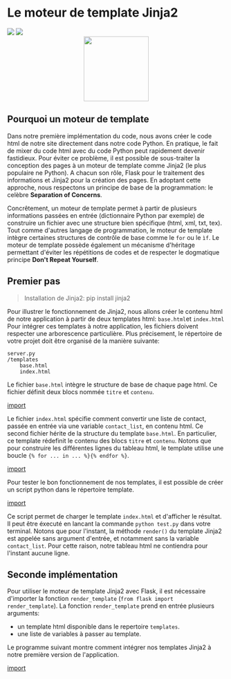 # Le moteur de template Jinja2


<div>
<img src="https://img.shields.io/badge/flask-v0.12.2-brightgreen.svg"> 
<img src="https://img.shields.io/badge/python-v3.4-brightgreen.svg">
</div>

<div style="text-align:center;">
<img src="http://jinja.pocoo.org/docs/2.10/_static/jinja-small.png" height="150"/>
</div>


## Pourquoi un moteur de template

Dans notre première implémentation du code, nous avons créer le code html de notre site directement dans notre code Python. En pratique, le fait de mixer du code html avec du code Python peut rapidement devenir fastidieux. Pour éviter ce problème, il est possible de sous-traiter la conception des pages à un moteur de template comme Jinja2 (le plus populaire ne Python). A chacun son rôle, Flask pour le traitement des informations et Jinja2 pour la création des pages. En adoptant cette approche, nous respectons un principe de base de la programmation: le celèbre **Separation of Concerns**.

Concrêtement, un moteur de template permet à partir de plusieurs informations passées en entrée (dictionnaire Python par exemple) de construire un fichier avec une structure bien spécifique (html, xml, txt, tex). Tout comme d'autres langage de programmation, le moteur de template intègre certaines structures de contrôle de base comme le `for` ou le `ìf`. Le moteur de template possède également un mécanisme d'héritage permettant d'éviter les répétitions de codes et de respecter le dogmatique principe **Don't Repeat Yourself**.

## Premier pas

> Installation de Jinja2: pip install jinja2

Pour illustrer le fonctionnement de Jinja2, nous allons créer le contenu html de notre application à partir de deux templates html: `base.html`et `index.html`
Pour intégrer ces templates à notre application, les fichiers doivent respecter une arborescence particulière. Plus précisement, le répertoire de votre projet doit être organisé de la manière suivante:

```
server.py
/templates
    base.html
    index.html
```

Le fichier `base.html` intègre le structure de base de chaque page html. Ce fichier définit deux blocs nommée `titre` et `contenu`.

[import](./src/src3/templates/base.html)

Le fichier `index.html` spécifie comment convertir une liste de contact, passée en entrée via une variable `contact_list`, en contenu html. Ce second fichier hérite de la structure du template `base.html`. En particulier, ce template rédefinit le contenu des blocs `titre` et `contenu`. Notons que pour construire les différentes lignes du tableau html, le template utilise une boucle `{% for ... in ... %}{% endfor %}`. 

[import](./src/src3/templates/index.html)

Pour tester le bon fonctionnement de nos templates, il est possible de créer un script python dans le répertoire template.

[import](./src/src3/templates/test.py)

Ce script permet de charger le template `index.html` et d'afficher le résultat. Il peut être éxecuté en lancant la commande `python test.py` dans votre terminal. Notons que pour l'instant, la méthode `render()` du template Jinja2 est appelée sans argument d'entrée, et notamment sans la variable `contact_list`. Pour cette raison, notre tableau html ne contiendra pour l'instant aucune ligne.

## Seconde implémentation

Pour utiliser le moteur de template Jinja2 avec Flask, il est nécessaire d'importer la fonction `render_template` (`from flask import render_template`). La fonction `render_template` prend en entrée plusieurs arguments:

* un template html disponible dans le repertoire `templates`.
* une liste de variables à passer au template.

Le programme suivant montre comment intégrer nos templates Jinja2 à notre première version de l'application.

[import](./src/src3/server.py)
